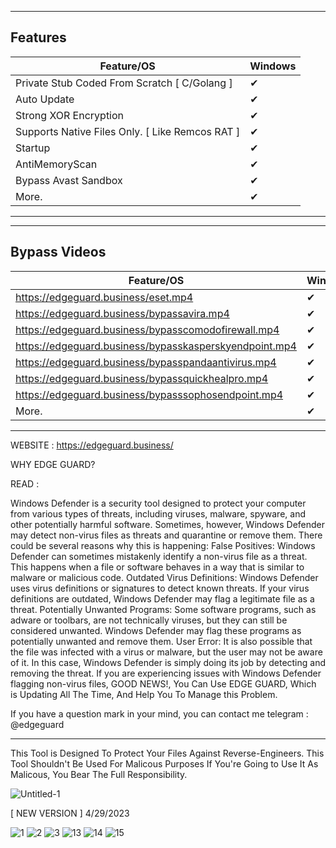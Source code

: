 
---

## Features

| Feature/OS      | Windows | 
|-----------------|---------|
| Private Stub Coded From Scratch [ C/Golang ] | ✔ | 
| Auto Update  | ✔ | 
| Strong XOR Encryption | ✔ | 
| Supports Native Files Only. [ Like Remcos RAT ]   | ✔  | 
| Startup   | ✔ |
| AntiMemoryScan   | ✔ | 
| Bypass Avast Sandbox | ✔ | 
| More.  | ✔ |


---

---

## Bypass Videos

| Feature/OS      | Windows | 
|-----------------|---------|
| https://edgeguard.business/eset.mp4 | ✔ | 
| https://edgeguard.business/bypassavira.mp4  | ✔ | 
| https://edgeguard.business/bypasscomodofirewall.mp4 | ✔ | 
| https://edgeguard.business/bypasskasperskyendpoint.mp4   | ✔  | 
| https://edgeguard.business/bypasspandaantivirus.mp4  | ✔ |
| https://edgeguard.business/bypassquickhealpro.mp4  | ✔ | 
| https://edgeguard.business/bypasssophosendpoint.mp4 | ✔ | 
| More.  | ✔ |


---

WEBSITE : https://edgeguard.business/

WHY EDGE GUARD?

READ :

Windows Defender is a security tool designed to protect your computer from various types of threats, including viruses, malware, spyware, and other potentially harmful software. Sometimes, however, Windows Defender may detect non-virus files as threats and quarantine or remove them.
There could be several reasons why this is happening:
False Positives: Windows Defender can sometimes mistakenly identify a non-virus file as a threat. This happens when a file or software behaves in a way that is similar to malware or malicious code.
Outdated Virus Definitions: Windows Defender uses virus definitions or signatures to detect known threats. If your virus definitions are outdated, Windows Defender may flag a legitimate file as a threat.
Potentially Unwanted Programs: Some software programs, such as adware or toolbars, are not technically viruses, but they can still be considered unwanted. Windows Defender may flag these programs as potentially unwanted and remove them.
User Error: It is also possible that the file was infected with a virus or malware, but the user may not be aware of it. In this case, Windows Defender is simply doing its job by detecting and removing the threat.
If you are experiencing issues with Windows Defender flagging non-virus files, GOOD NEWS!,  You Can Use EDGE GUARD, Which is Updating All The Time, And Help You To Manage this Problem.

If you have a question mark in your mind, you can contact me telegram : @edgeguard


-------------------------------------------------------------------
This Tool is Designed To Protect Your Files
Against Reverse-Engineers.
This Tool Shouldn't Be Used For Malicous Purposes
If You're Going to Use It As Malicous, You Bear The Full Responsibility.

![Untitled-1](https://user-images.githubusercontent.com/127977328/225380919-607a23ed-cf64-4c92-8975-884c6dbd49fa.jpg)


[ NEW VERSION ] 4/29/2023

![1](https://user-images.githubusercontent.com/127977328/235339826-b882a854-df19-42f3-848e-95501c9f2c1a.png)
![2](https://user-images.githubusercontent.com/127977328/235339828-d0445bc9-be75-4942-ad61-e42a959c7628.png)
![3](https://user-images.githubusercontent.com/127977328/235339831-1b59c748-d585-473a-86c1-96155f0cb6c0.png)
![13](https://user-images.githubusercontent.com/127977328/235339833-7e3db522-aef1-42e4-a0b9-2df790dd6f39.png)
![14](https://user-images.githubusercontent.com/127977328/235339834-f5ecb682-f86f-4e2c-b887-c7b71be244f5.png)
![15](https://user-images.githubusercontent.com/127977328/235339836-7cfe78e2-0e62-493a-ae18-9ba80894bfcd.png)

